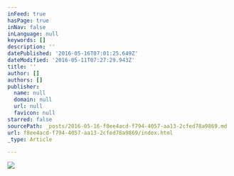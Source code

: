 ```yaml
---
inFeed: true
hasPage: true
inNav: false
inLanguage: null
keywords: []
description: ''
datePublished: '2016-05-16T07:01:25.649Z'
dateModified: '2016-05-11T07:27:29.943Z'
title: ''
author: []
authors: []
publisher:
  name: null
  domain: null
  url: null
  favicon: null
starred: false
sourcePath: _posts/2016-05-16-f8ee4acd-f794-4057-aa13-2cfed78a9869.md
url: f8ee4acd-f794-4057-aa13-2cfed78a9869/index.html
_type: Article

---
```

![](https://the-grid-user-content.s3-us-west-2.amazonaws.com/3cb01f96-3a21-49bb-a4e8-f362347f6abb.jpg)